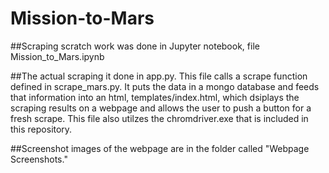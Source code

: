 # Mission-to-Mars

##Scraping scratch work was done in Jupyter notebook, file Mission_to_Mars.ipynb

##The actual scraping it done in app.py. This file calls a scrape function defined in scrape_mars.py. It puts the data in a mongo database and feeds that information into an html, templates/index.html, which dsiplays the scraping results on a webpage and allows the user to push a button for a fresh scrape.  This file also utilzes the chromdriver.exe that is included in this repository.

##Screenshot images of the webpage are in the folder called "Webpage Screenshots."
